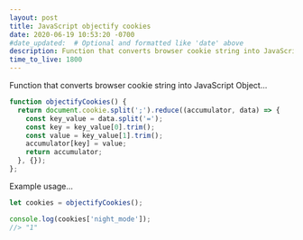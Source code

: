 ```yaml
---
layout: post
title: JavaScript objectify cookies
date: 2020-06-19 10:53:20 -0700
#date_updated:  # Optional and formatted like 'date' above
description: Function that converts browser cookie string into JavaScript Object
time_to_live: 1800
---
```




Function that converts browser cookie string into JavaScript Object...


```javascript
function objectifyCookies() {
  return document.cookie.split(';').reduce((accumulator, data) => {
    const key_value = data.split('=');
    const key = key_value[0].trim();
    const value = key_value[1].trim();
    accumulator[key] = value;
    return accumulator;
  }, {});
};
```


Example usage...


```javascript
let cookies = objectifyCookies();

console.log(cookies['night_mode']);
//> "1"
```
